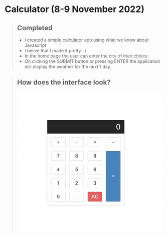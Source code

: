 
# Calculator (8-9 November 2022)


> ## Completed
> -  I created a simple calculator app using what we know about Javascript
> -  I belive that I made it pretty. :)
> - In the home page the user can enter the city of their choice
> - On clicking the SUBMIT button or pressing ENTER the application will display the weather for the next 1 day.

> ## How does the interface look?
> ![](x.png)